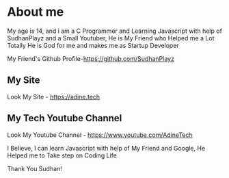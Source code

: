 # About me 
My age is 14, and i am a C Programmer and Learning Javascript with help of SudhanPlayz and a Small Youtuber, He is My Friend who Helped me a Lot 
Totally He is God for me and makes me as Startup Developer 

My Friend's Github Profile-https://github.com/SudhanPlayz
## My Site
Look My Site - https://adine.tech
## My Tech Youtube Channel 
Look My Youtube Channel - https://www.youtube.com/AdineTech

I Believe, I can learn Javascript with  help of My Friend and Google, He Helped me to Take step on Coding Life

Thank You Sudhan!
